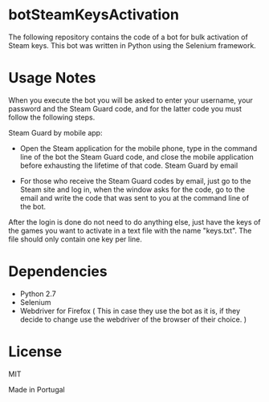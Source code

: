 # botSteamKeysActivation
 The following repository contains the code of a bot for bulk activation of Steam keys. This bot was written in Python using the Selenium framework.

# Usage Notes
 When you execute the bot you will be asked to enter your username, your password and the Steam Guard code, and for the latter code you must follow the following steps.

 Steam Guard by mobile app:
 - Open the Steam application for the mobile phone, type in the command line of the bot the Steam Guard code, and close the mobile application before exhausting the lifetime of that code.
 Steam Guard by email
 
 - For those who receive the Steam Guard codes by email, just go to the Steam site and log in, when the window asks for the code, go to the email and write the code that was sent to you at the command line of the bot.
 
 After the login is done do not need to do anything else, just have the keys of the games you want to activate in a text file with the name "keys.txt". The file should only contain one key per line.

# Dependencies
 - Python 2.7
 - Selenium
 - Webdriver for Firefox ( This in case they use the bot as it is, if they decide to change use the webdriver of the browser of their choice. )
 
# License
 MIT
 
 Made in Portugal
